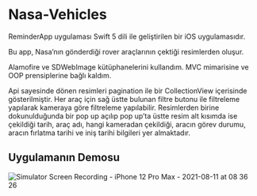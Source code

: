# Nasa-Vehicles

ReminderApp uygulaması Swift 5 dili ile geliştirilen bir iOS uygulamasıdır.

Bu app, Nasa’nın gönderdiği rover araçlarının çektiği resimlerden oluşur.

Alamofire ve SDWebImage kütüphanelerini kullandım. MVC mimarisine ve OOP prensiplerine bağlı kaldım.


Api sayesinde dönen resimleri pagination ile bir CollectionView içerisinde gösterilmiştir. 
Her araç için sağ üstte bulunan filtre butonu ile filtreleme yapılarak kameraya göre filtreleme yapılabilir.
Resimlerden birine dokunulduğunda bir pop up açılıp pop up’ta üstte resim alt kısımda ise çekildiği tarih, araç adı, hangi kameradan çekildiği, aracın görev durumu, aracın fırlatma tarihi ve iniş tarihi bilgileri yer almaktadır.


## Uygulamanın Demosu
![Simulator Screen Recording - iPhone 12 Pro Max - 2021-08-11 at 08 36 26](https://user-images.githubusercontent.com/45877677/128975307-557bd5c7-ee4a-410a-a093-d450c003e374.gif)
